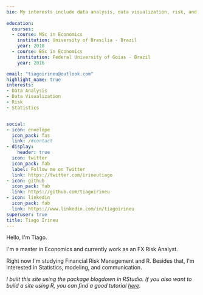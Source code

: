 ```yaml
---
bio: My interests include data analysis, data visualization, risk, and a lot of other things that I will probably never have enough time to study.
 
education:
  courses:
  - course: MSc in Economics
    institution: University of Brasilia - Brazil
    year: 2018
  - course: BSc in Economics
    institution: Federal University of Goias - Brazil
    year: 2016

email: "tiagoirineu@outlook.com"
highlight_name: true
interests:
- Data Analysis
- Data Visualization
- Risk
- Statistics


social:
- icon: envelope
  icon_pack: fas
  link: /#contact
- display:
    header: true
  icon: twitter
  icon_pack: fab
  label: Follow me on Twitter
  link: https://twitter.com/irineutiago
- icon: github
  icon_pack: fab
  link: https://github.com/tiagoirineu
- icon: linkedin
  icon_pack: fab
  link: https://www.linkedin.com/in/tiagoirineu
superuser: true
title: Tiago Irineu
---
```


Hello, I'm Tiago.

I'm a master in Economics and currently work as an FX Risk Analyst.

Right now I'm studying Financial Risk Management and R. Besides that, I'm interested in Statistics, modeling, and communication.

*I built this site using the package blogdown in RStudio.*
*If you also want to build a site using R, you can find a good tutorial [here](https://www.apreshill.com/blog/2020-12-new-year-new-blogdown/).*


